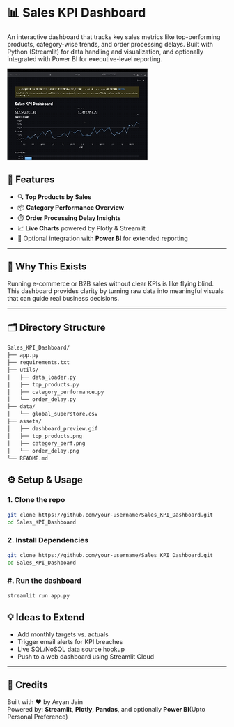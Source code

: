 # 📊 Sales KPI Dashboard

An interactive dashboard that tracks key sales metrics like top-performing products, category-wise trends, and order processing delays. Built with Python (Streamlit) for data handling and visualization, and optionally integrated with Power BI for executive-level reporting.

![Dashboard Preview](./Data/sales_kpi_dashbaord.gif)

## 🚀 Features

- 🔍 **Top Products by Sales**
- 📦 **Category Performance Overview**
- ⏱️ **Order Processing Delay Insights**
- 📈 **Live Charts** powered by Plotly & Streamlit
- 🔄 Optional integration with **Power BI** for extended reporting

---

## 🧠 Why This Exists

Running e-commerce or B2B sales without clear KPIs is like flying blind. This dashboard provides clarity by turning raw data into meaningful visuals that can guide real business decisions.

---

## 🗂️ Directory Structure

```bash
Sales_KPI_Dashboard/
├── app.py
├── requirements.txt
├── utils/
│   ├── data_loader.py
│   ├── top_products.py
│   ├── category_performance.py
│   └── order_delay.py
├── data/
│   └── global_superstore.csv
├── assets/
│   ├── dashboard_preview.gif
│   ├── top_products.png
│   ├── category_perf.png
│   └── order_delay.png
└── README.md
```
## ⚙️ Setup & Usage

### 1. Clone the repo
```bash
git clone https://github.com/your-username/Sales_KPI_Dashboard.git
cd Sales_KPI_Dashboard
```
### 2. Install Dependencies
```bash
git clone https://github.com/your-username/Sales_KPI_Dashboard.git
cd Sales_KPI_Dashboard
```
### #. Run the dashboard
```bash
streamlit run app.py
```
## 💡 Ideas to Extend

- Add monthly targets vs. actuals  
- Trigger email alerts for KPI breaches  
- Live SQL/NoSQL data source hookup  
- Push to a web dashboard using Streamlit Cloud  

---

## 🙌 Credits

Built with ❤️ by Aryan Jain  
Powered by: **Streamlit**, **Plotly**, **Pandas**, and optionally **Power BI**(Upto Personal Preference)